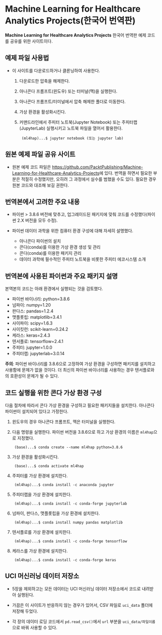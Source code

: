 # Machine Learning for Healthcare Analytics Projects(한국어 번역판)

**Machine Learning for Healthcare Analytics Projects** 한국어 번역판 예제 코드를 공유를 위한 사이트이다.

## 예제 파일 사용법

- 이 사이트를 다운로드하거나 클론닝하여 사용한다. 

	1. 다운로드한 압축을 해제한다.
	2. 아나콘다 프롬프트(윈도우) 또는 터미널(맥)을 실행한다.
	3. 아나콘다 프롬프트/터미널에서 압축 해제한 폴더로 이동한다. 
	4. 가상 환경을 활성화시킨다. 
	5. 커맨드라인에서 주피터 노트북(Jupyter Notebook) 또는 주피터랩(JupyterLab) 실행시키고 노트북 파일을 열어서 활용한다.
	
	        (ml4hap)...$ jupyter notebook (또는 jupyter lab)



## 원본 예제 파일 공유 사이트 

- 원본 예제 코드 파일은 <https://github.com/PacktPublishing/Machine-Learning-for-Healthcare-Analytics-Projects>에 있다. 번역을 하면서 필요한 부분은 적절히 수정했지만, 오히려 그 과정에서 실수를 범했을 수도 있다. 필요한 경우 원본 코드와 대조해 보길 권한다. 

## 번역본에서 고려한 주요 내용

- 파이썬 > 3.8.6 버전에 맞추고, 업그레이드된 패키지에 맞춰 코드를 수정했다(파이썬 2.X 버전을 모두 수정).

- 파이썬 데이터 과학을 위한 컴퓨터 환경 구성에 대해 자세히 설명했다.
  - 아나콘다 파이썬의 설치 
  - 콘다(conda)를 이용한 가상 환경 생성 및 관리
  - 콘다(conda)를 이용한 패키지 관리
  - 데이터 과학에 필수적인 주피터 노트북을 비롯한 주피터 에코시스템 소개


## 번역본에 사용된 파이썬과 주요 패키지 설명

본역본의 코드는 아래 환경에서 실행되는 것을 검토했다.

- 파이썬 바이너리: python=3.8.6
- 넘파이: numpy=1.20
- 판다스: pandas=1.2.4
- 맷플롯립: matplotlib=3.4.1
- 사이파이: scipy=1.6.3
- 사이킷런: scikit-learn=0.24.2
- 케라스: keras=2.4.3
- 텐서플로: tensorflow=2.4.1
- 주피터:  jupyter=1.0.0
- 주피터랩: jupyterlab=3.0.14

**주의**: 파이썬 바이너리를 3.8.6으로 고정하여 가상 환경을 구성하면 패키지를 설치하고 사용함에 문제가 없을 것이다. 더 최신의 파이썬 바이너리를 사용하는 경우 텐서플로와의 호환성이 문제가 될 수 있다. 

## 코드 실행을 위한 콘다 가상 환경 구성 

다음 절차에 따라서 콘다 가상 환경을 구성하고 필요한 패키지들을 설치한다. 아나콘다 파이썬이 설치되어 있다고 가정한다. 

1. 윈도우의 경우 아나콘다 프롬프트, 맥은 터미널을 실행한다.
1. 다음 명령을 실행한다. 파이썬 버전을 3.8.6으로 하고 가상 환경의 이름은 `ml4hap`으로 지정했다.

		(base)...$ conda create --name ml4hap python=3.8.6

1. 가상 환경을 활성화시킨다. 
   
		(base)...$ conda activate ml4hap 

1. 주피터를 가상 환경에 설치한다. 

		(ml4hap)...$ conda install -c anaconda jupyter

1. 주피터랩을 가상 환경에 설치한다.

		(ml4hap)...$ conda install -c conda-forge jupyterlab

1. 넘파이, 판다스, 맷플롯립을 가상 환경에 설치한다.
   
		(ml4hap)...$ conda install numpy pandas matplotlib

1. 텐서플로를 가상 환경에 설치한다.
   
		(ml4hap)...$ conda install -c conda-forge tensorflow
	
1. 케라스를 가상 환경에 설치한다.

		(ml4hap)...$ conda install -c conda-forge keras

## UCI 머신러닝 데이터 저장소

- 5장을 제외하고는 모든 데이터는 UCI 머신러닝 데이터 저장소에서 코드로 내려받아 실행된다.

- 가끔은 이 사이트가 반응하지 않는 경우가 있어서, CSV 파일로 `uci_data` 폴더에 저장해 두었다. 

- 각 장의 데이터 로딩 코드에서 `pd.read_csv()`에서 `url` 부분을 `uci_data/파일이름`으로 바꿔 사용할 수 있다.




